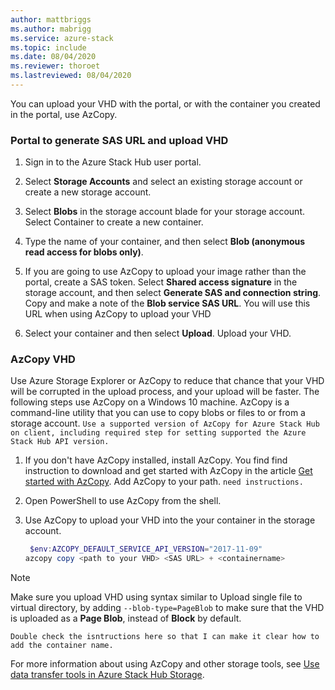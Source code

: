 ```yaml
---
author: mattbriggs
ms.author: mabrigg
ms.service: azure-stack
ms.topic: include
ms.date: 08/04/2020
ms.reviewer: thoroet
ms.lastreviewed: 08/04/2020
---
```


You can upload your VHD with the portal, or with the container you created in the portal, use AzCopy.

### Portal to generate SAS URL and upload VHD

1. Sign in to the Azure Stack Hub user portal.

2. Select **Storage Accounts** and select an existing storage account or create a new storage account.

3. Select **Blobs** in the storage account blade for your storage account. Select Container to create a new container.

4. Type the name of your container, and then select **Blob (anonymous read access for blobs only)**.

5. If you are going to use AzCopy to upload your image rather than the portal, create a SAS token. Select **Shared access signature** in the storage account, and then select **Generate SAS and connection string**. Copy and make a note of the **Blob service SAS URL**. You will use this URL when using AzCopy to upload your VHD

6. Select your container and then select **Upload**. Upload your VHD.

### AzCopy VHD

Use Azure Storage Explorer or AzCopy to reduce that chance that your VHD will be corrupted in the upload process, and your upload will be faster. The following steps use AzCopy on a Windows 10 machine. AzCopy is a command-line utility that you can use to copy blobs or files to or from a storage account. `Use a supported version of AzCopy for Azure Stack Hub on client, including required step for setting supported the Azure Stack Hub API version.`

1. If you don't have AzCopy installed, install AzCopy. You find find instruction to download and get started with AzCopy in the article [Get started with AzCopy](https://docs.microsoft.com/azure/storage/common/storage-use-azcopy-v10). Add AzCopy to your path. `need instructions.`

2. Open PowerShell to use AzCopy from the shell.

3. Use AzCopy to upload your VHD into the your container in the storage account.

    ```powershell  
     $env:AZCOPY_DEFAULT_SERVICE_API_VERSION="2017-11-09"
    azcopy copy <path to your VHD> <SAS URL> + <containername>
    ```

> [!NOTE]  
> Make sure you upload VHD using syntax similar to Upload single file to virtual directory, by adding `--blob-type=PageBlob` to make sure that the VHD is uploaded as a **Page Blob**, instead of **Block** by default.

`Double check the isntructions here so that I can make it clear how to add the container name.`

For more information about using AzCopy and other storage tools, see [Use data transfer tools in Azure Stack Hub Storage](/azure-stack/user/azure-stack-storage-transfer).